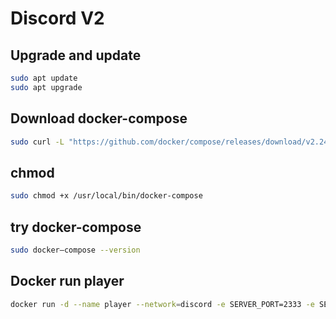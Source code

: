 # Discord V2
## Upgrade and update
```sh
sudo apt update
sudo apt upgrade
```

## Download docker-compose
```sh
sudo curl -L "https://github.com/docker/compose/releases/download/v2.24.5/docker-compose-$(uname -s)-$(uname -m)" -o /usr/local/bin/docker-compose
```

## chmod

```sh
sudo chmod +x /usr/local/bin/docker-compose
```

## try docker-compose 
```sh
sudo docker–compose --version
```


## Docker run player
```sh
docker run -d --name player --network=discord -e SERVER_PORT=2333 -e SERVER_ADDRESS=0.0.0.0 -e LAVALINK_SERVER_PASSWORD=password -p 2333:2333 ghcr.io/lavalink-devs/lavalink:4
```